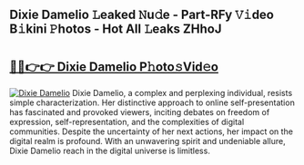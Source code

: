 ## Dixie Damelio 𝙻eaked 𝙽u𝚍e - Part-RFy 𝚅𝚒deo B𝚒kini 𝙿hotos - Hot All 𝙻eaks ZHhoJ

# <h2><a href="http://ld02va.urlbe.top/?page=Dixie+Damelio">🔗🔗👉👉 Dixie Damelio P𝚑oto𝚜Vid𝚎o</a></h2>

[![Dixie Damelio](https://i.imgur.com/eBuTRDB.gif)](http://ld02va.urlbe.top/?page=Dixie+Damelio)
Dixie Damelio, a complex and perplexing individual, resists simple characterization. Her distinctive approach to online self-presentation has fascinated and provoked viewers, inciting debates on freedom of expression, self-representation, and the complexities of digital communities. Despite the uncertainty of her next actions, her impact on the digital realm is profound. With an unwavering spirit and undeniable allure, Dixie Damelio reach in the digital universe is limitless.

